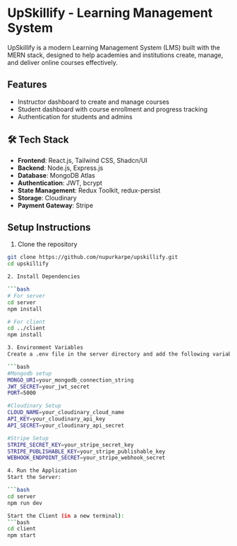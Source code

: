 # UpSkillify - Learning Management System
UpSkillify is a modern Learning Management System (LMS) built with the MERN stack, designed to help academies and institutions create, manage, and deliver online courses effectively.

## Features
- Instructor dashboard to create and manage courses
- Student dashboard with course enrollment and progress tracking
- Authentication for students and admins

## 🛠️ Tech Stack
- **Frontend**: React.js, Tailwind CSS, Shadcn/UI
- **Backend**: Node.js, Express.js
- **Database**: MongoDB Atlas
- **Authentication**: JWT, bcrypt
- **State Management**: Redux Toolkit, redux-persist
- **Storage**: Cloudinary
- **Payment Gateway**: Stripe



##  Setup Instructions

1. Clone the repository

```bash
git clone https://github.com/nupurkarpe/upskillify.git
cd upskillify

2. Install Dependencies

```bash
# For server
cd server
npm install

# For client
cd ../client
npm install

3. Environment Variables
Create a .env file in the server directory and add the following variables:

```bash
#Mongodb setup
MONGO_URI=your_mongodb_connection_string
JWT_SECRET=your_jwt_secret
PORT=5000

#Cloudinary Setup
CLOUD_NAME=your_cloudinary_cloud_name
API_KEY=your_cloudinary_api_key
API_SECRET=your_cloudinary_api_secret

#Stripe Setup
STRIPE_SECRET_KEY=your_stripe_secret_key
STRIPE_PUBLISHABLE_KEY=your_stripe_publishable_key
WEBHOOK_ENDPOINT_SECRET=your_stripe_webhook_secret

4. Run the Application
Start the Server:

```bash
cd server
npm run dev

Start the Client (in a new terminal):
```bash
cd client
npm start
